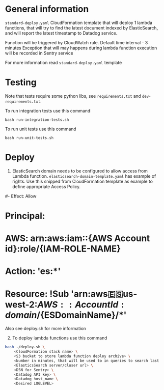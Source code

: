 # General information

`standard-deploy.yaml` CloudFormation template that will deploy 1 lambda functions, that will try to find the latest document indexed by ElasticSearch, and will report the latest timestamp to Datadog service.

Function will be triggered by CloudWatch rule. Default time interval - 3 minutes
Exception that will may happens during lambda function execution will be recorded in Sentry service

For more information read `standard-deploy.yaml` template


# Testing

Note that tests require some python libs, see `requirements.txt` and `dev-requirements.txt`.

To run integration tests use this command

`bash run-integration-tests.sh`

To run unit tests use this command

`bash run-unit-tests.sh`



# Deploy

1. ElasticSearch domain needs to be configured to allow access from Lambda function.
`elasticsearch-domain-template.yaml` has example of rights. Use this snipped from CloudFormation template as example to define appropriate Access Policy.

#- Effect: Allow
#    Principal:
#      AWS: arn:aws:iam::{AWS Account id}:role/{IAM-ROLE-NAME}
#    Action: 'es:*'
#    Resource: !Sub 'arn:aws:es:us-west-2:${AWS::AccountId}:domain/${ESDomainName}/*'


Also see deploy.sh for more information

2. To deploy lambda functions use this command

```bash
bash ./deploy.sh \
	<CloudFormation stack name> \
	<S3 bucket to store lambda function deploy archive> \
	<Number in minutes, that will be used to in queries to search last inserted doc > \
	<ElasticsSearch server/cluser url> \
	<DSN for Sentry> \
	<Datadog API key> \
	<Datadog host_name \
	<Desired LOGLEVEL>
````


